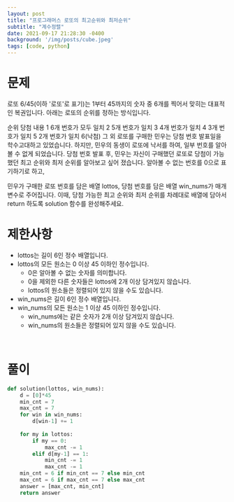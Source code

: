 ```yaml
---
layout: post
title: "프로그래머스 로또의 최고순위와 최저순위"
subtitle: "계수정렬"
date: 2021-09-17 21:28:30 -0400
background: '/img/posts/cube.jpeg'
tags: [code, python]
---
```

# 문제
로또 6/45(이하 '로또'로 표기)는 1부터 45까지의 숫자 중 6개를 찍어서 맞히는 대표적인 복권입니다. 아래는 로또의 순위를 정하는 방식입니다.

순위	당첨 내용
1	6개 번호가 모두 일치
2	5개 번호가 일치
3	4개 번호가 일치
4	3개 번호가 일치
5	2개 번호가 일치
6(낙첨)	그 외
로또를 구매한 민우는 당첨 번호 발표일을 학수고대하고 있었습니다. 하지만, 민우의 동생이 로또에 낙서를 하여, 일부 번호를 알아볼 수 없게 되었습니다. 당첨 번호 발표 후, 민우는 자신이 구매했던 로또로 당첨이 가능했던 최고 순위와 최저 순위를 알아보고 싶어 졌습니다.
알아볼 수 없는 번호를 0으로 표기하기로 하고,

민우가 구매한 로또 번호를 담은 배열 lottos, 당첨 번호를 담은 배열 win_nums가 매개변수로 주어집니다. 이때, 당첨 가능한 최고 순위와 최저 순위를 차례대로 배열에 담아서 return 하도록 solution 함수를 완성해주세요.


# 제한사항
* lottos는 길이 6인 정수 배열입니다.
* lottos의 모든 원소는 0 이상 45 이하인 정수입니다.
  * 0은 알아볼 수 없는 숫자를 의미합니다.
  * 0을 제외한 다른 숫자들은 lottos에 2개 이상 담겨있지 않습니다.
  * lottos의 원소들은 정렬되어 있지 않을 수도 있습니다.
* win_nums은 길이 6인 정수 배열입니다.
* win_nums의 모든 원소는 1 이상 45 이하인 정수입니다.
  * win_nums에는 같은 숫자가 2개 이상 담겨있지 않습니다.
  * win_nums의 원소들은 정렬되어 있지 않을 수도 있습니다.
<br>

# 풀이

``` python
def solution(lottos, win_nums):
    d = [0]*45
    min_cnt = 7
    max_cnt = 7
    for win in win_nums:
        d[win-1] += 1
        
    for my in lottos:
        if my == 0:
            max_cnt -= 1
        elif d[my-1] == 1:
            min_cnt -= 1
            max_cnt -= 1
    min_cnt = 6 if min_cnt == 7 else min_cnt
    max_cnt = 6 if max_cnt == 7 else max_cnt
    answer = [max_cnt, min_cnt]
    return answer
```
